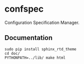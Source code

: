 confspec
========

Configuration Specification Manager.

Documentation
-------------

    sudo pip install sphinx_rtd_theme
    cd doc/
    PYTHONPATH=../lib/ make html


